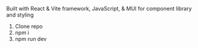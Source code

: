 Built with React & Vite framework, JavaScript, & MUI for component library and styling

1) Clone repo
2) npm i
3) npm run dev
